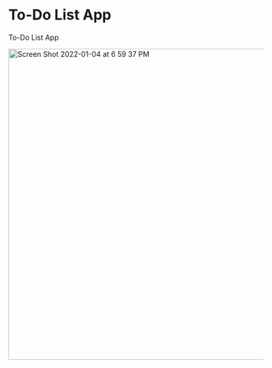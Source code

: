 # To-Do List App
To-Do List App

<img width="614" alt="Screen Shot 2022-01-04 at 6 59 37 PM" src="https://user-images.githubusercontent.com/77046115/148148630-f81db298-c2a0-4f26-a4e2-026e2ab37afb.png">
